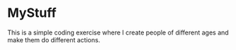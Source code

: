 # MyStuff
This is a simple coding exercise where I create people of different ages and make them do different actions.

